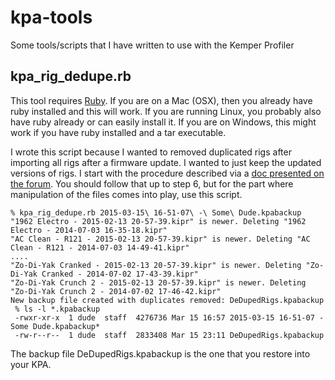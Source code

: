 # kpa-tools
Some tools/scripts that I have written to use with the Kemper Profiler

## kpa_rig_dedupe.rb
This tool requires [Ruby](http://www.ruby-lang.org).  If you are on a Mac (OSX), then
you already have ruby installed and this will work.  If you are running Linux, you
probably also have ruby already or can easily install it.  If you are on Windows,
this might work if you have ruby installed and a tar executable.

I wrote this script because I wanted to removed duplicated rigs after importing
all rigs after a firmware update.  I wanted to just keep the updated versions of rigs.
I start with the procedure described via a [doc presented on the forum](http://www.kemper-amps.com/forum/index.php/Thread/5596-Managing-Rigs-Presets-and-Performances-revised-Dec-2014/).
You should follow that up to step 6, but for the part where manipulation of the files comes into play,
use this script.

```
% kpa_rig_dedupe.rb 2015-03-15\ 16-51-07\ -\ Some\ Dude.kpabackup
"1962 Electro - 2015-02-13 20-57-39.kipr" is newer. Deleting "1962 Electro - 2014-07-03 16-35-18.kipr"
"AC Clean - R121 - 2015-02-13 20-57-39.kipr" is newer. Deleting "AC Clean - R121 - 2014-07-03 14-49-41.kipr"
....
"Zo-Di-Yak Cranked - 2015-02-13 20-57-39.kipr" is newer. Deleting "Zo-Di-Yak Cranked - 2014-07-02 17-43-39.kipr"
"Zo-Di-Yak Crunch 2 - 2015-02-13 20-57-39.kipr" is newer. Deleting "Zo-Di-Yak Crunch 2 - 2014-07-02 17-46-42.kipr"
New backup file created with duplicates removed: DeDupedRigs.kpabackup
 % ls -l *.kpabackup
 -rwxr-xr-x  1 dude  staff  4276736 Mar 15 16:57 2015-03-15 16-51-07 - Some Dude.kpabackup*
 -rw-r--r--  1 dude  staff  2833408 Mar 15 23:11 DeDupedRigs.kpabackup
```

The backup file DeDupedRigs.kpabackup is the one that you restore into your KPA.
